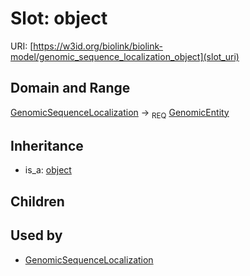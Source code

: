 # Slot: object




URI: [https://w3id.org/biolink/biolink-model/genomic_sequence_localization_object](slot_uri)
## Domain and Range

[GenomicSequenceLocalization](GenomicSequenceLocalization.md) ->  <sub>REQ</sub> [GenomicEntity](GenomicEntity.md)
## Inheritance

 *  is_a: [object](object.md)
## Children

## Used by

 * [GenomicSequenceLocalization](GenomicSequenceLocalization.md)
